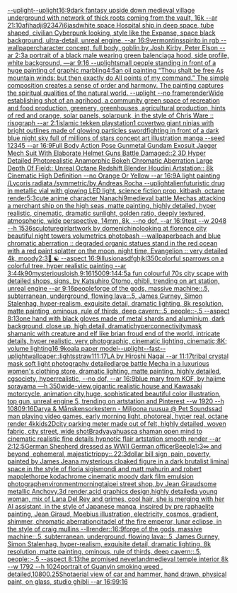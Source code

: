 [--uplight](https://www.ebank.nz/aiartgenerator?category=--uplight)[--uplight](https://www.ebank.nz/aiartgenerator?category=--uplight)[16:9](https://www.ebank.nz/aiartgenerator?category=16%3A9)[dark fantasy upside down medieval village underground with network of thick roots coming from the vault, 16k --ar 21:10](https://www.ebank.nz/aiartgenerator?category=dark%2520fantasy%2520upside%2520down%2520medieval%2520village%2520underground%2520with%2520network%2520of%2520thick%2520roots%2520coming%2520from%2520the%2520vault%2C%252016k%2520--ar%252021%3A10)[afjhadji92347i6jasd](https://www.ebank.nz/aiartgenerator?category=afjhadji92347i6jasd)[white space Hospital ship in deep space, tube shaped, civilian Cyberpunk looking, style like the Expanse, space black background, ultra-detail, unreal engine, --ar 16:9](https://www.ebank.nz/aiartgenerator?category=white%2520space%2520Hospital%2520ship%2520in%2520deep%2520space%2C%2520tube%2520shaped%2C%2520civilian%2520Cyberpunk%2520looking%2C%2520style%2520like%2520the%2520Expanse%2C%2520space%2520black%2520background%2C%2520ultra-detail%2C%2520unreal%2520engine%2C%2520--ar%252016%3A9)[vermont](https://www.ebank.nz/aiartgenerator?category=vermont)[insspirito in rgb  --wallpaper](https://www.ebank.nz/aiartgenerator?category=insspirito%2520in%2520rgb%2520%2520--wallpaper)[character concept, full body, goblin by Josh Kirby, Peter Elson --ar 2:3](https://www.ebank.nz/aiartgenerator?category=character%2520concept%2C%2520full%2520body%2C%2520goblin%2520by%2520Josh%2520Kirby%2C%2520Peter%2520Elson%2520--ar%25202%3A3)[a portrait of a black male wearing green balenciaga hood, side profile, white background, —ar 9:16 --uplight](https://www.ebank.nz/aiartgenerator?category=a%2520portrait%2520of%2520a%2520black%2520male%2520wearing%2520green%2520balenciaga%2520hood%2C%2520side%2520profile%2C%2520white%2520background%2C%2520%E2%80%94ar%25209%3A16%2520--uplight)[small people standing in front of a huge painting of graphic marbling](https://www.ebank.nz/aiartgenerator?category=small%2520people%2520standing%2520in%2520front%2520of%2520a%2520huge%2520painting%2520of%2520graphic%2520marbling)[4:5](https://www.ebank.nz/aiartgenerator?category=4%3A5)[an oil painting “Thou shalt be free As mountain winds: but then exactly do All points of my command.” The simple composition creates a sense of order and harmony. The painting captures the spiritual qualities of the natural world. --uplight --no frame](https://www.ebank.nz/aiartgenerator?category=an%2520oil%2520painting%2520%E2%80%9CThou%2520shalt%2520be%2520free%2520As%2520mountain%2520winds%3A%2520but%2520then%2520exactly%2520do%2520All%2520points%2520of%2520my%2520command.%E2%80%9D%2520The%2520simple%2520composition%2520creates%2520a%2520sense%2520of%2520order%2520and%2520harmony.%2520The%2520painting%2520captures%2520the%2520spiritual%2520qualities%2520of%2520the%2520natural%2520world.%2520--uplight%2520--no%2520frame)[render](https://www.ebank.nz/aiartgenerator?category=render)[Wide establishing shot of an agrihood, a community green space of recreation and food production, greenery, greenhouses, agricultural production, hints of red and orange, solar panels, solarpunk, in the style of Chris Ware :: risograph --ar 2:1](https://www.ebank.nz/aiartgenerator?category=Wide%2520establishing%2520shot%2520of%2520an%2520agrihood%2C%2520a%2520community%2520green%2520space%2520of%2520recreation%2520and%2520food%2520production%2C%2520greenery%2C%2520greenhouses%2C%2520agricultural%2520production%2C%2520hints%2520of%2520red%2520and%2520orange%2C%2520solar%2520panels%2C%2520solarpunk%2C%2520in%2520the%2520style%2520of%2520Chris%2520Ware%2520%3A%3A%2520risograph%2520--ar%25202%3A1)[islamic tekken playstation1 cover](https://www.ebank.nz/aiartgenerator?category=islamic%2520tekken%2520playstation1%2520cover)[two giant ninjas with bright outlines made of glowing particles swordfighting in front of a dark blue night sky full of millions of stars  concept art illustration manga --seed 12345 --ar 16:9](https://www.ebank.nz/aiartgenerator?category=two%2520giant%2520ninjas%2520with%2520bright%2520outlines%2520made%2520of%2520glowing%2520particles%2520swordfighting%2520in%2520front%2520of%2520a%2520dark%2520blue%2520night%2520sky%2520full%2520of%2520millions%2520of%2520stars%2520%2520concept%2520art%2520illustration%2520manga%2520--seed%252012345%2520--ar%252016%3A9)[Full Body Action Pose Gunmetal Gundam Exosuit Jaeger Mech Suit With Elaborate Helmet Guns Battle Damaged::2 3D Hyper Detailed Photorealistic Anamorphic Bokeh Chromatic Aberration Large Depth Of Field:: Unreal Octane Redshift Blender Houdini Artstation:: 8k Cinematic High Definition --no Orange Or Yellow --ar 16:9](https://www.ebank.nz/aiartgenerator?category=Full%2520Body%2520Action%2520Pose%2520Gunmetal%2520Gundam%2520Exosuit%2520Jaeger%2520Mech%2520Suit%2520With%2520Elaborate%2520Helmet%2520Guns%2520Battle%2520Damaged%3A%3A2%25203D%2520Hyper%2520Detailed%2520Photorealistic%2520Anamorphic%2520Bokeh%2520Chromatic%2520Aberration%2520Large%2520Depth%2520Of%2520Field%3A%3A%2520Unreal%2520Octane%2520Redshift%2520Blender%2520Houdini%2520Artstation%3A%3A%25208k%2520Cinematic%2520High%2520Definition%2520--no%2520Orange%2520Or%2520Yellow%2520--ar%252016%3A9)[A light painting /Lycoris radiata /symmetric/by Andreas Rocha --uplight](https://www.ebank.nz/aiartgenerator?category=A%2520light%2520painting%2520/Lycoris%2520radiata%2520/symmetric/by%2520Andreas%2520Rocha%2520--uplight)[alien](https://www.ebank.nz/aiartgenerator?category=alien)[futuristic drug in metallic vial with glowing LED light, science fiction prop, kitbash, octane render](https://www.ebank.nz/aiartgenerator?category=futuristic%2520drug%2520in%2520metallic%2520vial%2520with%2520glowing%2520LED%2520light%2C%2520science%2520fiction%2520prop%2C%2520kitbash%2C%2520octane%2520render)[5:3](https://www.ebank.nz/aiartgenerator?category=5%3A3)[cute anime character Nanachi](https://www.ebank.nz/aiartgenerator?category=cute%2520anime%2520character%2520Nanachi)[9](https://www.ebank.nz/aiartgenerator?category=9)[medieval battle Mechas attacking a merchant ship on the high seas, matte painting, highly detailed, hyper realistic, cinematic, dramatic sunlight, golden ratio, deeply textured, atmospheric, wide perspective, 14mm, 8k, --no dof, --ar 16:9](https://www.ebank.nz/aiartgenerator?category=medieval%2520battle%2520Mechas%2520attacking%2520a%2520merchant%2520ship%2520on%2520the%2520high%2520seas%2C%2520matte%2520painting%2C%2520highly%2520detailed%2C%2520hyper%2520realistic%2C%2520cinematic%2C%2520dramatic%2520sunlight%2C%2520golden%2520ratio%2C%2520deeply%2520textured%2C%2520atmospheric%2C%2520wide%2520perspective%2C%252014mm%2C%25208k%2C%2520--no%2520dof%2C%2520--ar%252016%3A9)[test --w 2048 --h 1536](https://www.ebank.nz/aiartgenerator?category=test%2520--w%25202048%2520--h%25201536)[sculpture](https://www.ebank.nz/aiartgenerator?category=sculpture)[girl](https://www.ebank.nz/aiartgenerator?category=girl)[artwork by domenichino](https://www.ebank.nz/aiartgenerator?category=artwork%2520by%2520domenichino)[looking at florence city beautiful night towers volumetrics photobash --wallpaper](https://www.ebank.nz/aiartgenerator?category=looking%2520at%2520florence%2520city%2520beautiful%2520night%2520towers%2520volumetrics%2520photobash%2520--wallpaper)[beach and blue chromatic aberration :: degraded organic statues stand in the red ocean with a red paint splatter on the moon, night time, Evangelion :: very detailed 4k, moody](https://www.ebank.nz/aiartgenerator?category=beach%2520and%2520blue%2520chromatic%2520aberration%2520%3A%3A%2520degraded%2520organic%2520statues%2520stand%2520in%2520the%2520red%2520ocean%2520with%2520a%2520red%2520paint%2520splatter%2520on%2520the%2520moon%2C%2520night%2520time%2C%2520Evangelion%2520%3A%3A%2520very%2520detailed%25204k%2C%2520moody)[2:3](https://www.ebank.nz/aiartgenerator?category=2%3A3)[🚚 ☯️  --aspect 16:9](https://www.ebank.nz/aiartgenerator?category=%F0%9F%9A%9A%2520%E2%98%AF%EF%B8%8F%2520%2520--aspect%252016%3A9)[illusion](https://www.ebank.nz/aiartgenerator?category=illusion)[asdfghjkl](https://www.ebank.nz/aiartgenerator?category=asdfghjkl)[350](https://www.ebank.nz/aiartgenerator?category=350)[colorful sparrows on a colorful tree, hyper realistic painting --ar 3:4](https://www.ebank.nz/aiartgenerator?category=colorful%2520sparrows%2520on%2520a%2520colorful%2520tree%2C%2520hyper%2520realistic%2520painting%2520--ar%25203%3A4)[4k](https://www.ebank.nz/aiartgenerator?category=4k)[90](https://www.ebank.nz/aiartgenerator?category=90)[mysterious](https://www.ebank.nz/aiartgenerator?category=mysterious)[loish,](https://www.ebank.nz/aiartgenerator?category=loish%2C)[9:16](https://www.ebank.nz/aiartgenerator?category=9%3A16)[1500](https://www.ebank.nz/aiartgenerator?category=1500)[9:14](https://www.ebank.nz/aiartgenerator?category=9%3A14)[4:5](https://www.ebank.nz/aiartgenerator?category=4%3A5)[a fun colourful 70s city scape with detailed shops, signs, by Katsuhiro Otomo, ghibli, trending on art station, unreal engine --ar 9:16](https://www.ebank.nz/aiartgenerator?category=a%2520fun%2520colourful%252070s%2520city%2520scape%2520with%2520detailed%2520shops%2C%2520signs%2C%2520by%2520Katsuhiro%2520Otomo%2C%2520ghibli%2C%2520trending%2520on%2520art%2520station%2C%2520unreal%2520engine%2520--ar%25209%3A16)[people](https://www.ebank.nz/aiartgenerator?category=people)[forge of the gods, massive machine::.5, subterranean, underground, flowing lava::.5, James Gurney, Simon Stalenhag, hyper-realism, exquisite detail, dramatic lighting, 8k resolution, matte painting, ominous, rule of thirds, deep cavern::.5, people::-.5 --aspect 8:13](https://www.ebank.nz/aiartgenerator?category=forge%2520of%2520the%2520gods%2C%2520massive%2520machine%3A%3A.5%2C%2520subterranean%2C%2520underground%2C%2520flowing%2520lava%3A%3A.5%2C%2520James%2520Gurney%2C%2520Simon%2520Stalenhag%2C%2520hyper-realism%2C%2520exquisite%2520detail%2C%2520dramatic%2520lighting%2C%25208k%2520resolution%2C%2520matte%2520painting%2C%2520ominous%2C%2520rule%2520of%2520thirds%2C%2520deep%2520cavern%3A%3A.5%2C%2520people%3A%3A-.5%2520--aspect%25208%3A13)[one hand with black gloves made of metal shards and aluminium, dark background, close up, high detail, dramatic](https://www.ebank.nz/aiartgenerator?category=one%2520hand%2520with%2520black%2520gloves%2520made%2520of%2520metal%2520shards%2520and%2520aluminium%2C%2520dark%2520background%2C%2520close%2520up%2C%2520high%2520detail%2C%2520dramatic)[hyperconnectivity](https://www.ebank.nz/aiartgenerator?category=hyperconnectivity)[mask shamanic  with creature and elf like brian froud end of the world, intricate details, hyper realistic, very photographic, cinematic lighting, cinematic;8K; volume lighting](https://www.ebank.nz/aiartgenerator?category=mask%2520shamanic%2520%2520with%2520creature%2520and%2520elf%2520like%2520brian%2520froud%2520end%2520of%2520the%2520world%2C%2520intricate%2520details%2C%2520hyper%2520realistic%2C%2520very%2520photographic%2C%2520cinematic%2520lighting%2C%2520cinematic%3B8K%3B%2520volume%2520lighting)[16:9](https://www.ebank.nz/aiartgenerator?category=16%3A9)[koala paper model](https://www.ebank.nz/aiartgenerator?category=koala%2520paper%2520model)[--uplight](https://www.ebank.nz/aiartgenerator?category=--uplight)[--fast](https://www.ebank.nz/aiartgenerator?category=--fast)[--uplight](https://www.ebank.nz/aiartgenerator?category=--uplight)[wallpaper::](https://www.ebank.nz/aiartgenerator?category=wallpaper%3A%3A)[lights](https://www.ebank.nz/aiartgenerator?category=lights)[straw](https://www.ebank.nz/aiartgenerator?category=straw)[1](https://www.ebank.nz/aiartgenerator?category=1)[11:17](https://www.ebank.nz/aiartgenerator?category=11%3A17)[LA by Hiroshi Nagai --ar 11:17](https://www.ebank.nz/aiartgenerator?category=LA%2520by%2520Hiroshi%2520Nagai%2520--ar%252011%3A17)[tribal crystal mask soft light photography detailed](https://www.ebank.nz/aiartgenerator?category=tribal%2520crystal%2520mask%2520soft%2520light%2520photography%2520detailed)[large battle Mecha in a luxurious women's clothing store, dramatic lighting, matte painting, highly detailed, cgsociety, hyperrealistic, --no dof, --ar 16:9](https://www.ebank.nz/aiartgenerator?category=large%2520battle%2520Mecha%2520in%2520a%2520luxurious%2520women%27s%2520clothing%2520store%2C%2520dramatic%2520lighting%2C%2520matte%2520painting%2C%2520highly%2520detailed%2C%2520cgsociety%2C%2520hyperrealistic%2C%2520--no%2520dof%2C%2520--ar%252016%3A9)[blue mary from KOF, by hajime sorayama —h 350](https://www.ebank.nz/aiartgenerator?category=blue%2520mary%2520from%2520KOF%2C%2520by%2520hajime%2520sorayama%2520%E2%80%94h%2520350)[wide-view,gigantic realistic house and Kawasaki motorcycle, animation city,huge, sophisticated beautiful color illustration, top gun, unreal engine 5, trending on artstation and Pinterest --w 1920 --h 1080](https://www.ebank.nz/aiartgenerator?category=wide-view%2Cgigantic%2520realistic%2520house%2520and%2520Kawasaki%2520motorcycle%2C%2520animation%2520city%2Chuge%2C%2520sophisticated%2520beautiful%2520color%2520illustration%2C%2520top%2520gun%2C%2520unreal%2520engine%25205%2C%2520trending%2520on%2520artstation%2520and%2520Pinterest%2520--w%25201920%2520--h%25201080)[9:16](https://www.ebank.nz/aiartgenerator?category=9%3A16)[Darya & Månskensorkestern - Miljoona ruusua @ Pet Sounds](https://www.ebank.nz/aiartgenerator?category=Darya%2520%26%2520M%C3%A5nskensorkestern%2520-%2520Miljoona%2520ruusua%2520%40%2520Pet%2520Sounds)[sad man playing video games, early morning light, photoreal, hyper real, octane render 4k](https://www.ebank.nz/aiartgenerator?category=sad%2520man%2520playing%2520video%2520games%2C%2520early%2520morning%2520light%2C%2520photoreal%2C%2520hyper%2520real%2C%2520octane%2520render%25204k)[kids](https://www.ebank.nz/aiartgenerator?category=kids)[2D](https://www.ebank.nz/aiartgenerator?category=2D)[city parking meter made out of felt, highly detailed, woven fabric, city street, wide shot](https://www.ebank.nz/aiartgenerator?category=city%2520parking%2520meter%2520made%2520out%2520of%2520felt%2C%2520highly%2520detailed%2C%2520woven%2520fabric%2C%2520city%2520street%2C%2520wide%2520shot)[Brady](https://www.ebank.nz/aiartgenerator?category=Brady)[ayahuasca shaman open mind to cinematic realistic fine details hypnotic flair artstation smooth render --ar 2:1](https://www.ebank.nz/aiartgenerator?category=ayahuasca%2520shaman%2520open%2520mind%2520to%2520cinematic%2520realistic%2520fine%2520details%2520hypnotic%2520flair%2520artstation%2520smooth%2520render%2520--ar%25202%3A1)[2:5](https://www.ebank.nz/aiartgenerator?category=2%3A5)[German Shepherd dressed as WWII German officer](https://www.ebank.nz/aiartgenerator?category=German%2520Shepherd%2520dressed%2520as%2520WWII%2520German%2520officer)[Beeple](https://www.ebank.nz/aiartgenerator?category=Beeple)[1:3](https://www.ebank.nz/aiartgenerator?category=1%3A3)[∞ and beyond, ephemeral, majestic](https://www.ebank.nz/aiartgenerator?category=%E2%88%9E%2520and%2520beyond%2C%2520ephemeral%2C%2520majestic)[trippy::.2](https://www.ebank.nz/aiartgenerator?category=trippy%3A%3A.2)[2:3](https://www.ebank.nz/aiartgenerator?category=2%3A3)[dollar bill sign, pain, poverty, painted by James Jean](https://www.ebank.nz/aiartgenerator?category=dollar%2520bill%2520sign%2C%2520pain%2C%2520poverty%2C%2520painted%2520by%2520James%2520Jean)[a mysterious cloaked figure in a dark brutalist liminal space in the style of floria sigismondi and matt mahurin and robert mapplethorpe kodachrome cinematic moody dark film emulsion photograph](https://www.ebank.nz/aiartgenerator?category=a%2520mysterious%2520cloaked%2520figure%2520in%2520a%2520dark%2520brutalist%2520liminal%2520space%2520in%2520the%2520style%2520of%2520floria%2520sigismondi%2520and%2520matt%2520mahurin%2520and%2520robert%2520mapplethorpe%2520kodachrome%2520cinematic%2520moody%2520dark%2520film%2520emulsion%2520photograph)[environment](https://www.ebank.nz/aiartgenerator?category=environment)[morning](https://www.ebank.nz/aiartgenerator?category=morning)[taipei street shop,,by Jean Giraud](https://www.ebank.nz/aiartgenerator?category=taipei%2520street%2520shop%2C%2Cby%2520Jean%2520Giraud)[some metallic Anchovy,3d render,acid graphics design,highly detailed](https://www.ebank.nz/aiartgenerator?category=some%2520metallic%2520Anchovy%2C3d%2520render%2Cacid%2520graphics%2520design%2Chighly%2520detailed)[a young woman, mix of Lana Del Rey and grimes, cool hair, she is merging with her AI assistant, in the style of Japanese manga, inspired by pre raphaelite painting, Jean Giraud, Moebius illustration, electricity, cosmos, gradient, shimmer, chromatic aberration](https://www.ebank.nz/aiartgenerator?category=a%2520young%2520woman%2C%2520mix%2520of%2520Lana%2520Del%2520Rey%2520and%2520grimes%2C%2520cool%2520hair%2C%2520she%2520is%2520merging%2520with%2520her%2520AI%2520assistant%2C%2520in%2520the%2520style%2520of%2520Japanese%2520manga%2C%2520inspired%2520by%2520pre%2520raphaelite%2520painting%2C%2520Jean%2520Giraud%2C%2520Moebius%2520illustration%2C%2520electricity%2C%2520cosmos%2C%2520gradient%2C%2520shimmer%2C%2520chromatic%2520aberration)[citadel of the fire emperor, lunar eclipse, in the style of craig mullins --ll](https://www.ebank.nz/aiartgenerator?category=citadel%2520of%2520the%2520fire%2520emperor%2C%2520lunar%2520eclipse%2C%2520in%2520the%2520style%2520of%2520craig%2520mullins%2520--ll)[render::](https://www.ebank.nz/aiartgenerator?category=render%3A%3A)[16:9](https://www.ebank.nz/aiartgenerator?category=16%3A9)[forge of the gods, massive machine::.5, subterranean, underground, flowing lava::.5, James Gurney, Simon Stalenhag, hyper-realism, exquisite detail, dramatic lighting, 8k resolution, matte painting, ominous, rule of thirds, deep cavern::.5, people::-.5 --aspect 8:13](https://www.ebank.nz/aiartgenerator?category=forge%2520of%2520the%2520gods%2C%2520massive%2520machine%3A%3A.5%2C%2520subterranean%2C%2520underground%2C%2520flowing%2520lava%3A%3A.5%2C%2520James%2520Gurney%2C%2520Simon%2520Stalenhag%2C%2520hyper-realism%2C%2520exquisite%2520detail%2C%2520dramatic%2520lighting%2C%25208k%2520resolution%2C%2520matte%2520painting%2C%2520ominous%2C%2520rule%2520of%2520thirds%2C%2520deep%2520cavern%3A%3A.5%2C%2520people%3A%3A-.5%2520--aspect%25208%3A13)[the promised neverland](https://www.ebank.nz/aiartgenerator?category=the%2520promised%2520neverland)[medieval temple interior 8k --w 1792 --h 1024](https://www.ebank.nz/aiartgenerator?category=medieval%2520temple%2520interior%25208k%2520--w%25201792%2520--h%25201024)[portrait of Guanyin smoking weed , detailed,](https://www.ebank.nz/aiartgenerator?category=portrait%2520of%2520Guanyin%2520smoking%2520weed%2520%2C%2520detailed%2C)[1080](https://www.ebank.nz/aiartgenerator?category=1080)[0.25](https://www.ebank.nz/aiartgenerator?category=0.25)[Shot](https://www.ebank.nz/aiartgenerator?category=Shot)[aerial view of car and hammer, hand drawn, physical paint, on glass, studio ghibli --ar 16:9](https://www.ebank.nz/aiartgenerator?category=aerial%2520view%2520of%2520car%2520and%2520hammer%2C%2520hand%2520drawn%2C%2520physical%2520paint%2C%2520on%2520glass%2C%2520studio%2520ghibli%2520--ar%252016%3A9)[9:16](https://www.ebank.nz/aiartgenerator?category=9%3A16)